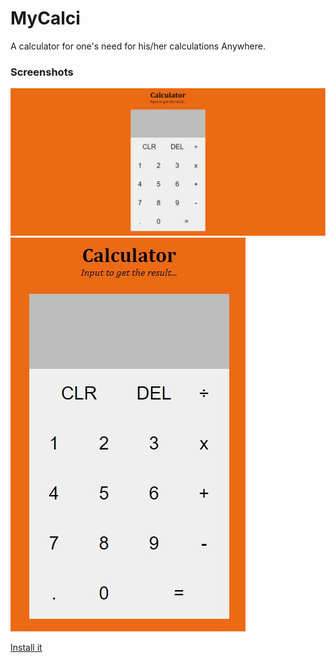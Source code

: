 # MyCalci
A calculator for one's need for his/her calculations Anywhere.

<h3>Screenshots</h3>
<img src="screenshot/Screenshot full.jpg"><br>
<img src="screenshot/Screenshot mobile.jpg"><br>

<a href="https://harshitvijaygupta.github.io/calcext/">Install it</a>
